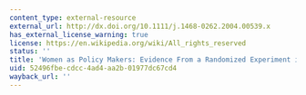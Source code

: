 ```yaml
---
content_type: external-resource
external_url: http://dx.doi.org/10.1111/j.1468-0262.2004.00539.x
has_external_license_warning: true
license: https://en.wikipedia.org/wiki/All_rights_reserved
status: ''
title: 'Women as Policy Makers: Evidence From a Randomized Experiment in India'
uid: 52496fbe-cdcc-4ad4-aa2b-01977dc67cd4
wayback_url: ''
---
```

